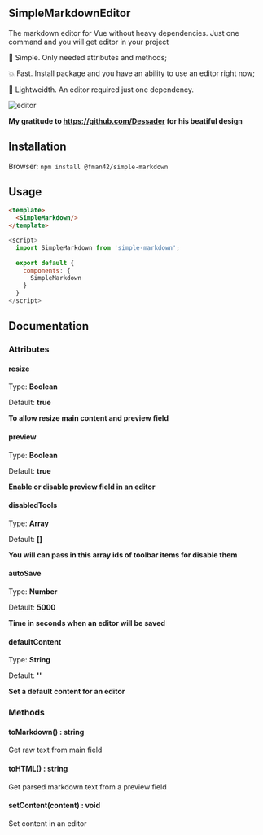 ## SimpleMarkdownEditor 

The markdown editor for Vue without heavy dependencies. Just one command and you will get editor in your project

&#128171; Simple. Only needed attributes and methods;

&#128165; Fast. Install package and you have an ability to use an editor right now;

&#128173; Lightweidth. An editor required just one dependency. 

![editor](https://i.imgur.com/SO3K4i3.png)

**My gratitude to https://github.com/Dessader for his beatiful design**

## Installation

Browser: `npm install @fman42/simple-markdown`

## Usage
```html
<template>
  <SimpleMarkdown/>
</template>
```

```javascript
<script>
  import SimpleMarkdown from 'simple-markdown';
  
  export default {
    components: {
      SimpleMarkdown
    }
  }
</script>
```

## Documentation

### Attributes

#### resize

Type: **Boolean**

Default: **true**

**To allow resize main content and preview field**



#### preview
 
Type: **Boolean**

Default: **true**

**Enable or disable preview field in an editor**


#### disabledTools

Type: **Array**

Default: **[]**

**You will can pass in this array ids of toolbar items for disable them**


#### autoSave

Type: **Number**

Default: **5000**

**Time in seconds when an editor will be saved**

#### defaultContent

Type: **String**

Default: **''**

**Set a default content for an editor**


### Methods

#### toMarkdown() : **string**

Get raw text from main field

#### toHTML() : **string**

Get parsed markdown text from a preview field

#### setContent(content) : **void**
Set content in an editor

